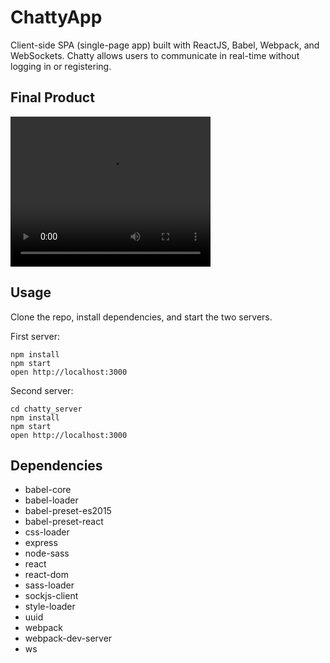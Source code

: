 # ChattyApp

Client-side SPA (single-page app) built with ReactJS, Babel, Webpack, and WebSockets.  Chatty allows users to communicate in real-time without logging in or registering.

## Final Product

<video width="320" height="240" controls>
  <source src="ChattyApp_demo.mov" type="video/mp4">
</video>

## Usage

Clone the repo, install dependencies, and start the two servers.

First server:

```
npm install
npm start
open http://localhost:3000
```

Second server:

```
cd chatty_server
npm install
npm start
open http://localhost:3000
```

## Dependencies

* babel-core
* babel-loader
* babel-preset-es2015
* babel-preset-react
* css-loader
* express
* node-sass
* react
* react-dom
* sass-loader
* sockjs-client
* style-loader
* uuid
* webpack
* webpack-dev-server
* ws

